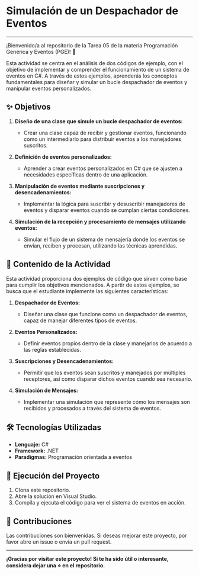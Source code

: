 # Simulación de un Despachador de Eventos
---

¡Bienvenido/a al repositorio de la Tarea 05 de la materia Programación Genérica y Eventos (PGE)! 🚀

Esta actividad se centra en el análisis de dos códigos de ejemplo, con el objetivo de implementar y comprender el funcionamiento de un sistema de eventos en C#. A través de estos ejemplos, aprenderás los conceptos fundamentales para diseñar y simular un bucle despachador de eventos y manipular eventos personalizados.

## ✨ Objetivos

1. **Diseño de una clase que simule un bucle despachador de eventos:**
   - Crear una clase capaz de recibir y gestionar eventos, funcionando como un intermediario para distribuir eventos a los manejadores suscritos.

2. **Definición de eventos personalizados:**
   - Aprender a crear eventos personalizados en C# que se ajusten a necesidades específicas dentro de una aplicación.

3. **Manipulación de eventos mediante suscripciones y desencadenamientos:**
   - Implementar la lógica para suscribir y desuscribir manejadores de eventos y disparar eventos cuando se cumplan ciertas condiciones.

4. **Simulación de la recepción y procesamiento de mensajes utilizando eventos:**
   - Simular el flujo de un sistema de mensajería donde los eventos se envían, reciben y procesan, utilizando las técnicas aprendidas.

## 🎯 Contenido de la Actividad

Esta actividad proporciona dos ejemplos de código que sirven como base para cumplir los objetivos mencionados. A partir de estos ejemplos, se busca que el estudiante implemente las siguientes características:

1. **Despachador de Eventos:**
   - Diseñar una clase que funcione como un despachador de eventos, capaz de manejar diferentes tipos de eventos.

2. **Eventos Personalizados:**
   - Definir eventos propios dentro de la clase y manejarlos de acuerdo a las reglas establecidas.

3. **Suscripciones y Desencadenamientos:**
   - Permitir que los eventos sean suscritos y manejados por múltiples receptores, así como disparar dichos eventos cuando sea necesario.

4. **Simulación de Mensajes:**
   - Implementar una simulación que represente cómo los mensajes son recibidos y procesados a través del sistema de eventos.

## 🛠️ Tecnologías Utilizadas

- **Lenguaje:** C#
- **Framework:** .NET
- **Paradigmas:** Programación orientada a eventos

## 🚀 Ejecución del Proyecto

1. Clona este repositorio.
2. Abre la solución en Visual Studio.
3. Compila y ejecuta el código para ver el sistema de eventos en acción.

## 🤝 Contribuciones
Las contribuciones son bienvenidas. Si deseas mejorar este proyecto, por favor abre un issue o envía un pull request.

---
**¡Gracias por visitar este proyecto! Si te ha sido útil o interesante, considera dejar una ⭐ en el repositorio.**